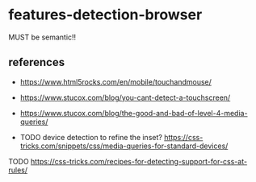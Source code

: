 # features-detection-browser

MUST be semantic!!



## references
* https://www.html5rocks.com/en/mobile/touchandmouse/
* https://www.stucox.com/blog/you-cant-detect-a-touchscreen/
* https://www.stucox.com/blog/the-good-and-bad-of-level-4-media-queries/


* TODO device detection to refine the inset? https://css-tricks.com/snippets/css/media-queries-for-standard-devices/

TODO https://css-tricks.com/recipes-for-detecting-support-for-css-at-rules/
